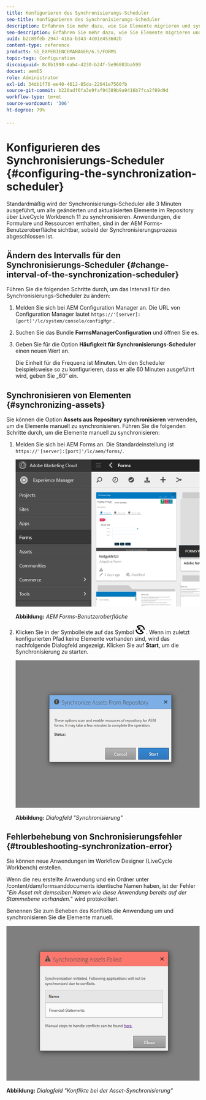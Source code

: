 ```yaml
---
title: Konfigurieren des Synchronisierungs-Scheduler
seo-title: Konfigurieren des Synchronisierungs-Scheduler
description: Erfahren Sie mehr dazu, wie Sie Elemente migrieren und synchronisieren, Synchronisierungs-Scheduler konfigurieren und Ordner zum Anordnen von Elementen verwenden können.
seo-description: Erfahren Sie mehr dazu, wie Sie Elemente migrieren und synchronisieren, Synchronisierungs-Scheduler konfigurieren und Ordner zum Anordnen von Elementen verwenden können.
uuid: b2c89feb-2947-418a-b343-4c01e453602b
content-type: reference
products: SG_EXPERIENCEMANAGER/6.5/FORMS
topic-tags: Configuration
discoiquuid: 8c8b1998-eab4-4230-b24f-5e96883ba599
docset: aem65
role: Administrator
exl-id: 34db1f76-ee40-4612-85da-22041e7560fb
source-git-commit: b220adf6fa3e9faf94389b9a9416b7fca2f89d9d
workflow-type: tm+mt
source-wordcount: '306'
ht-degree: 79%

---
```


# Konfigurieren des Synchronisierungs-Scheduler {#configuring-the-synchronization-scheduler}

Standardmäßig wird der Synchronisierungs-Scheduler alle 3 Minuten ausgeführt, um alle geänderten und aktualisierten Elemente im Repository über LiveCycle Workbench 11 zu synchronisieren. Anwendungen, die Formulare und Ressourcen enthalten, sind in der AEM Forms-Benutzeroberfläche sichtbar, sobald der Synchronisierungsprozess abgeschlossen ist.

## Ändern des Intervalls für den Synchronisierungs-Scheduler {#change-interval-of-the-synchronization-scheduler}

Führen Sie die folgenden Schritte durch, um das Intervall für den Synchronisierungs-Scheduler zu ändern:

1. Melden Sie sich bei AEM Configuration Manager an. Die URL von Configuration Manager lautet `https://'[server]:[port]'/lc/system/console/configMgr` .

1. Suchen Sie das Bundle **FormsManagerConfiguration** und öffnen Sie es.

1. Geben Sie für die Option **Häufigkeit für Synchronisierungs-Scheduler** einen neuen Wert an.

   Die Einheit für die Frequenz ist Minuten. Um den Scheduler beispielsweise so zu konfigurieren, dass er alle 60 Minuten ausgeführt wird, geben Sie „60“ ein.

## Synchronisieren von Elementen  {#synchronizing-assets}

Sie können die Option **Assets aus Repository synchronisieren** verwenden, um die Elemente manuell zu synchronisieren. Führen Sie die folgenden Schritte durch, um die Elemente manuell zu synchronisieren:

1. Melden Sie sich bei AEM Forms an. Die Standardeinstellung ist `https://'[server]:[port]'/lc/aem/forms/`.

   ![AEM Forms-Benutzeroberfläche](assets/aem_forms_ui.png)

   **Abbildung:** *AEM Forms-Benutzeroberfläche*

1. Klicken Sie in der Symbolleiste auf das Symbol ![aem6forms_sync](assets/aem6forms_sync.png) . Wenn im zuletzt konfigurierten Pfad keine Elemente vorhanden sind, wird das nachfolgende Dialogfeld angezeigt. Klicken Sie auf **Start**, um die Synchronisierung zu starten.

   ![Das Dialogfeld „Synchronisierung“](assets/migrate-and-syncronize.png)

   **Abbildung:** *Dialogfeld &quot;Synchronisierung&quot;*

## Fehlerbehebung von Snchronisierungsfehler {#troubleshooting-synchronization-error}

Sie können neue Anwendungen im Workflow Designer (LiveCycle Workbench) erstellen. 

Wenn die neu erstellte Anwendung und ein Ordner unter /content/dam/formsanddocuments identische Namen haben, ist der Fehler &quot;*Ein Asset mit demselben Namen wie diese Anwendung bereits auf der Stammebene vorhanden.*&quot; wird protokolliert.

Benennen Sie zum Beheben des Konflikts die Anwendung um und synchronisieren Sie die Elemente manuell.

![Das Dialogfeld „Konflikte bei der Synchronisierung von Elementen“](assets/sync-conflict.png)

**Abbildung:** *Dialogfeld &quot;Konflikte bei der Asset-Synchronisierung&quot;*
